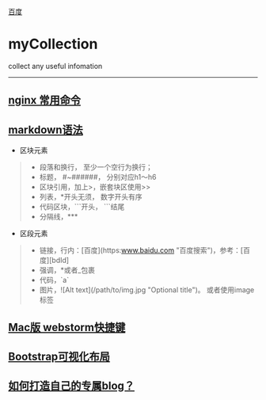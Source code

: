 [百度](https:www.baidu.com "百度搜索")

# myCollection
collect any useful infomation
***
## [nginx 常用命令](http://www.2cto.com/os/201303/195402.html "来自脚本之家")

## [markdown语法](http://wowubuntu.com/markdown/#link "快速索引")

* 区块元素
>- 段落和换行， 至少一个空行为换行；
>- 标题， \#\~\#\#\#\#\#\#， 分别对应h1～h6
>- 区块引用，加上>，嵌套块区使用>>
>- 列表，\*开头无须， 数字开头有序
>- 代码区块，\`\`\`开头， \`\`\`结尾
>- 分隔线，\*\*\*

* 区段元素
>- 链接，行内：\[百度\]\(https:www.baidu.com "百度搜索"\)，参考：\[百度\]\[bdId\]
>- 强调，\*或者\_包裹
>- 代码，\`a\`
>- 图片，!\[Alt text\]\(/path/to/img.jpg "Optional title"\)。 或者使用image标签

[bdId]: https.baidu.com "百度搜索"

## [Mac版 webstorm快捷键](https://www.magentonotes.com/webstorm-mac-shortcut.html "快速上手")

## [Bootstrap可视化布局](http://www.bootcss.com/p/layoutit/ "自定义配置样式")

## [如何打造自己的专属blog？](http://blog.csdn.net/on_1y/article/details/19259435 "千里之行，始于足下")
